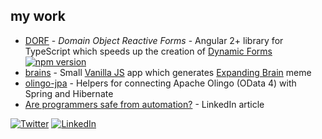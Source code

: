 ## my work

- [DORF](http://mat3e.github.io/dorf) - _Domain Object Reactive Forms_ - Angular 2+ library for TypeScript which speeds up the creation of [Dynamic Forms](https://angular.io/docs/ts/latest/cookbook/dynamic-form.html) [![npm version](https://img.shields.io/npm/v/dorf.svg)](https://www.npmjs.com/package/dorf)
- [brains](https://mat3e.github.io/brains/) - Small [Vanilla JS](http://vanilla-js.com/) app which generates [Expanding Brain](http://knowyourmeme.com/memes/expanding-brain) meme
- [olingo-jpa](https://github.com/mat3e/olingo-jpa) - Helpers for connecting Apache Olingo (OData 4) with Spring and Hibernate
- [Are programmers safe from automation?](https://www.linkedin.com/pulse/programmers-safe-from-automation-mateusz-chrzonstowski) - LinkedIn article

[![Twitter](https://twitter.com/favicon.ico)](https://twitter.com/_mat3e_)
[![LinkedIn](https://www.linkedin.com/favicon.ico)](https://www.linkedin.com/in/mateusz-chrzonstowski-916617109/)
